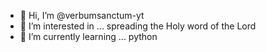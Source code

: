 - 👋 Hi, I’m @verbumsanctum-yt
- 👀 I’m interested in ... spreading the Holy word of the Lord
- 🌱 I’m currently learning ... python

<!---
verbumsanctum-yt/verbumsanctum-yt is a ✨ special ✨ repository because its `README.md` (this file) appears on your GitHub profile.
You can click the Preview link to take a look at your changes.
--->
